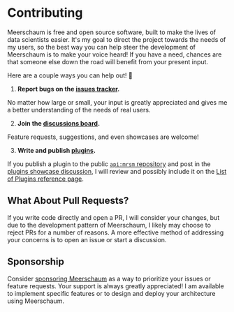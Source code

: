 # Contributing

Meerschaum is free and open source software, built to make the lives of data scientists easier. It's my goal to direct the project towards the needs of my users, so the best way you can help steer the development of Meerschaum is to make your voice heard! If you have a need, chances are that someone else down the road will benefit from your present input.

Here are a couple ways you can help out! 💪

1. **Report bugs on the [issues tracker](https://github.com/bmeares/Meerschaum/issues).**

  No matter how large or small, your input is greatly appreciated and gives me a better understanding of the needs of real users.

2. **Join the [discussions board](https://github.com/bmeares/Meerschaum/discussions).**

  Feature requests, suggestions, and even showcases are welcome!

3. **Write and publish [plugins](https://meerschaum.io/reference/plugins/writing-plugins/).**

  If you publish a plugin to the public [`api:mrsm` repository](https://api.mrsm.io/dash/) and post in the [plugins showcase discussion](https://github.com/bmeares/Meerschaum/discussions/50), I will review and possibly include it on the [List of Plugins reference page](https://meerschaum.io/reference/plugins/list-of-plugins/).

## What About Pull Requests?

If you write code directly and open a PR, I will consider your changes, but due to the development pattern of Meerschaum, I likely may choose to reject PRs for a number of reasons. A more effective method of addressing your concerns is to open an issue or start a discussion.

## Sponsorship

Consider [sponsoring Meerschaum](https://github.com/sponsors/bmeares) as a way to prioritize your issues or feature requests. Your support is always greatly appreciated! I am available to implement specific features or to design and deploy your architecture using Meerschaum.
